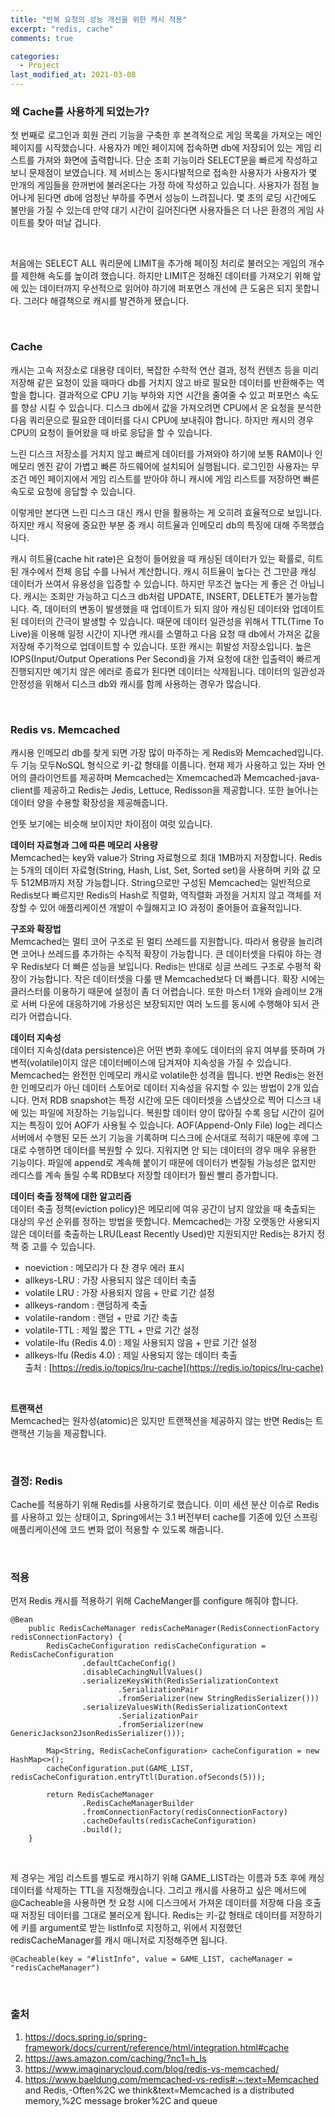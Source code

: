 ```yaml
---
title: "반복 요청의 성능 개선을 위한 캐시 적용"
excerpt: "redis, cache"
comments: true

categories:
  - Project
last_modified_at: 2021-03-08
---
```


### 왜 Cache를 사용하게 되었는가?
첫 번째로 로그인과 회원 관리 기능을 구축한 후 본격적으로 게임 목록을 가져오는 메인 페이지를 시작했습니다. 사용자가 메인 페이지에 접속하면 db에 저장되어 있는 게임 리스트를 가져와 화면에 출력합니다. 단순 조회 기능이라 SELECT문을 빠르게 작성하고 보니 문제점이 보였습니다. 제 서비스는 동시다발적으로  접속한 사용자가 사용자가 몇 만개의 게임들을 한꺼번에 불러온다는 가정 하에 작성하고 있습니다. 사용자가 점점 늘어나게 된다면 db에 엄청난 부하를 주면서 성능이 느려집니다. 몇 초의 로딩 시간에도 불만을 가질 수 있는데 만약 대기 시간이 길어진다면 사용자들은 더 나은 환경의 게임 사이트를 찾아 떠날 겁니다. 

<br>

처음에는 SELECT ALL 쿼리문에 LIMIT을 추가해 페이징 처리로 불러오는 게임의 개수를 제한해 속도를 높이려 했습니다. 하지만 LIMIT은 정해진 데이터를 가져오기 위해 앞에 있는 데이터까지 우선적으로 읽어야 하기에 퍼포먼스 개선에 큰 도움은 되지 못합니다. 그러다 해결책으로 캐시를 발견하게 됐습니다.

<br>

### Cache
캐시는 고속 저장소로 대용량 데이터, 복잡한 수학적 연산 결과, 정적 컨텐츠 등을 미리 저장해 같은 요청이 있을 때마다 db를 거치지 않고 바로 필요한 데이터를 반환해주는 역할을 합니다. 결과적으로 CPU 기능 부하와 지연 시간을 줄여줄 수 있고 퍼포먼스 속도를 향상 시킬 수 있습니다. 디스크 db에서 값을 가져오려면 CPU에서 온 요청을 분석한 다음 쿼리문으로 필요한 데이터를 다시 CPU에 보내줘야 합니다. 하지만 캐시의 경우 CPU의 요청이 들어왔을 때 바로 응답을 할 수 있습니다. 

느린 디스크 저장소를 거치지 않고 빠르게 데이터를 가져와야 하기에 보통 RAM이나 인메모리 엔진 같이 가볍고 빠른 하드웨어에 설치되어 실행됩니다. 로그인한 사용자는 무조건 메인 페이지에서 게임 리스트를 받아야 하니 캐시에 게임 리스트를 저장하면 빠른 속도로 요청에 응답할 수 있습니다.  

이렇게만 본다면 느린 디스크 대신 캐시 만을 활용하는 게 오히려 효율적으로 보입니다. 하지만 캐시 적용에 중요한 부분 중 캐시 히트율과 인메모리 db의 특징에 대해 주목했습니다. 

캐시 히트율(cache hit rate)은 요청이 들어왔을 때 캐싱된 데이터가 있는 확률로, 히트된 개수에서 전체 응답 수를 나눠서 계산합니다. 캐시 히트율이 높다는 건 그만큼 캐싱 데이터가 쓰여서 유용성을 입증할 수 있습니다. 하지만 무조건 높다는 게 좋은 건 아닙니다. 캐시는 조회만 가능하고 디스크 db처럼 UPDATE, INSERT, DELETE가 불가능합니다. 즉, 데이터의 변동이 발생했을 때 업데이트가 되지 않아 캐싱된 데이터와 업데이트된 데이터의 간극이 발생할 수 있습니다. 때문에 데이터 일관성을 위해서 TTL(Time To Live)을 이용해 일정 시간이 지나면 캐시를 소멸하고 다음 요청 때 db에서 가져온 값을 저장해 주기적으로 업데이트할 수 있습니다. 또한 캐시는 휘발성 저장소입니다. 높은 IOPS(Input/Output Operations Per Second)을 가져 요청에 대한 입출력이 빠르게 진행되지만 예기치 않은 에러로 종료가 된다면 데이터는 삭제됩니다. 데이터의 일관성과 안정성을 위해서 디스크 db와 캐시를 함께 사용하는 경우가 많습니다.

<br>

### Redis vs. Memcached
캐시용 인메모리 db를 찾게 되면 가장 많이 마주하는 게 Redis와 Memcached입니다. 두 기능 모두NoSQL 형식으로 키-값 형태를 이룹니다. 현재 제가 사용하고 있는 자바 언어의 클라이언트를 제공하며 Memcached는 Xmemcached과 Memcached-java-client를 제공하고 Redis는 Jedis, Lettuce, Redisson을 제공합니다. 또한 늘어나는 데이터 양을 수용할 확장성을 제공해줍니다.

언뜻 보기에는 비슷해 보이지만 차이점이 여럿 있습니다.

**데이터 자료형과 그에 따른 메모리 사용량**           
Memcached는 key와 value가 String 자료형으로 최대 1MB까지 저장합니다. Redis는 5개의 데이터 자료형(String, Hash, List, Set, Sorted set)을 사용하며 키와 값 모두 512MB까지 저장 가능합니다.
String으로만 구성된 Memcached는 일반적으로 Redis보다 빠르지만 Redis의 Hash로 직렬화, 역직렬화 과정을 거치지 않고 객체를 저장할 수 있어 애플리케이션 개발이 수월해지고 IO 과정이 줄어들어 효율적입니다.

**구조와 확장법**                
Memcached는 멀티 코어 구조로 된 멀티 쓰레드를 지원합니다. 따라서 용량을 늘리려면 코어나 쓰레드를 추가하는 수직적 확장이 가능합니다. 큰 데이터셋을 다뤄야 하는 경우 Redis보다 더 빠른 성능을 보입니다.
Redis는 반대로 싱글 쓰레드 구조로 수평적 확장이 가능합니다. 작은 데이터셋을 다룰 땐 Memcached보다 더 빠릅니다. 확장 시에는 클러스터를 이용하기 때문에 설정이 좀 더 어렵습니다. 또한 마스터 1개와 슬레이브 2개로 서버 다운에 대응하기에 가용성은 보장되지만 여러 노드를 동시에 수행해야 되서 관리가 어렵습니다.

**데이터 지속성**                
데이터 지속성(data persistence)은 어떤 변화 후에도 데이터의 유지 여부를 뜻하며 가변적(volatile)이지 않은 데이터베이스에 담겨져야 지속성을 가질 수 있습니다.
Memcached는 완전한 인메모리 캐시로 volatile한 성격을 띕니다. 반면 Redis는 완전한 인메모리가 아닌 데이터 스토어로 데이터 지속성을 유지할 수 있는 방법이 2개 있습니다.
먼저 RDB snapshot는 특정 시간에 모든 데이터셋을 스냅샷으로 찍어 디스크 내에 있는 파일에 저장하는 기능입니다. 복원할 데이터 양이 많아질 수록 응답 시간이 길어지는 특징이 있어 AOF가 사용될 수 있습니다. AOF(Append-Only File) log는 레디스 서버에서 수행된 모든 쓰기 기능을 기록하며 디스크에 순서대로 적히기 때문에 후에 그대로 수행하면 데이터를 복원할 수 있다. 지워지면 안 되는 데이터의 경우 매우 유용한 기능이다. 파일에 append로 계속해 붙이기 때문에 데이터가 변질될 가능성은 없지만 레디스를 계속 돌릴 수록 RDB보다 저장할 데이터가 훨씬 빨리 증가합니다.

**데이터 축출 정책에 대한 알고리즘**                        
데이터 축출 정책(eviction policy)은 메모리에 여유 공간이 남지 않았을 때 축출되는 대상의 우선 순위를 정하는 방법을 뜻합니다. Memcached는 가장 오랫동안 사용되지 않은 데이터를 축출하는 LRU(Least Recently Used)만 지원되지만 Redis는 8가지 정책 중 고를 수 있습니다. 
- noeviction : 메모리가 다 찬 경우 에러 표시
- allkeys-LRU : 가장 사용되지 않은 데이터 축출
- volatile LRU : 가장 사용되지 않음 + 만료 기간 설정
- allkeys-random : 랜덤하게 축출
- volatile-random : 랜덤 + 만료 기간 축출
- volatile-TTL : 제일 짧은 TTL + 만료 기간 설정
- volatile-lfu (Redis 4.0) : 제일 사용되지 않음 + 만료 기간 설정
- allkeys-lfu (Redis 4.0) : 제일 사용되지 않는 데이터 축출       
출처 : [https://redis.io/topics/lru-cache](https://redis.io/topics/lru-cache)

<br>

**트랜잭션**                       
Memcached는 원자성(atomic)은 있지만 트랜잭션을 제공하지 않는 반면 Redis는 트랜잭션 기능을 제공합니다.

<br>

### 결정: Redis
Cache를 적용하기 위해 Redis를 사용하기로 했습니다. 
이미 세션 분산 이슈로 Redis를 사용하고 있는 상태이고, Spring에서는 3.1 버전부터 cache를 기존에 있던 스프링 애플리케이션에 코드 변화 없이 적용할 수 있도록 해줍니다.

<br>

### 적용
먼저 Redis 캐시를 적용하기 위해 CacheManger를 configure 해줘야 합니다.
```
@Bean
    public RedisCacheManager redisCacheManager(RedisConnectionFactory redisConnectionFactory) {
        RedisCacheConfiguration redisCacheConfiguration = RedisCacheConfiguration
                .defaultCacheConfig()
                .disableCachingNullValues()
                .serializeKeysWith(RedisSerializationContext
                        .SerializationPair
                        .fromSerializer(new StringRedisSerializer()))
                .serializeValuesWith(RedisSerializationContext
                        .SerializationPair
                        .fromSerializer(new GenericJackson2JsonRedisSerializer()));

        Map<String, RedisCacheConfiguration> cacheConfiguration = new HashMap<>();
        cacheConfiguration.put(GAME_LIST, redisCacheConfiguration.entryTtl(Duration.ofSeconds(5)));

        return RedisCacheManager
                .RedisCacheManagerBuilder
                .fromConnectionFactory(redisConnectionFactory)
                .cacheDefaults(redisCacheConfiguration)
                .build();
    }
```

<br>

제 경우는 게임 리스트를 별도로 캐시하기 위해 GAME_LIST라는 이름과 5초 후에 캐싱 데이터를 삭제하는 TTL을 지정해줬습니다.
그리고 캐시를 사용하고 싶은 메서드에 @Cacheable을 사용하면 첫 요청 시에 디스크에서 가져온 데이터를 저장해 다음 호출 때 저장된 데이터를 그대로 불러오게 됩니다. Redis는 키-값 형태로 데이터를 저장하기에 키를 argument로 받는 listInfo로 지정하고, 위에서 지정했던 redisCacheManager를 캐시 매니저로 지정해주면 됩니다.

```
@Cacheable(key = "#listInfo", value = GAME_LIST, cacheManager = "redisCacheManager")
```

<br>

### 출처
1. https://docs.spring.io/spring-framework/docs/current/reference/html/integration.html#cache
2. https://aws.amazon.com/caching/?nc1=h_ls
3. https://www.imaginarycloud.com/blog/redis-vs-memcached/
4. https://www.baeldung.com/memcached-vs-redis#:~:text=Memcached and Redis,-Often%2C we think&text=Memcached is a distributed memory,%2C message broker%2C and queue
